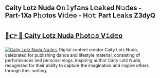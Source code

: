 ## Caity Lotz Nuda O𝚗𝚕yf𝚊ns L𝚎a𝚔ed N𝚞𝚍es - Part-1Xa P𝚑𝚘tos Vi𝚍𝚎o - H𝚘𝚝 Part L𝚎a𝚔s Z3dyQ

# <h2><a href="http://kf23y0i.oniu.top/?m=Caity+Lotz+Nuda">🔗👉 🔴 Caity Lotz Nuda P𝚑ot𝚘𝚜 V𝚒d𝚎o</a></h2>

[![Caity Lotz Nuda Nu𝚍e𝚜](https://i.imgur.com/0qMVB7G.gif)](http://kf23y0i.oniu.top/?m=Caity+Lotz+Nuda)
Digital content creator Caity Lotz Nuda, celebrated for publishing dance and lifestyle material, consisting of performances and personal vlogs. Inspiring author Caity Lotz Nuda, recognized for their ability to capture the imagination and inspire others through their writing.  

